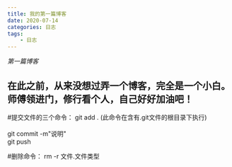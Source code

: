 ```yaml
---
title: 我的第一篇博客
date: 2020-07-14
categories: 日志
tags:
    - 日志
---
```

*第一篇博客*

  在此之前，从来没想过弄一个博客，完全是一个小白。师傅领进门，修行看个人，自己好好加油吧！
------------------------------------------------------------------------------------

#提交文件的三个命令：
         git add .  (此命令在含有.git文件的根目录下执行)<br/>  
         git commit -m"说明"<br/>
         git push 

#删除命令：
        rm -r 文件.文件类型
